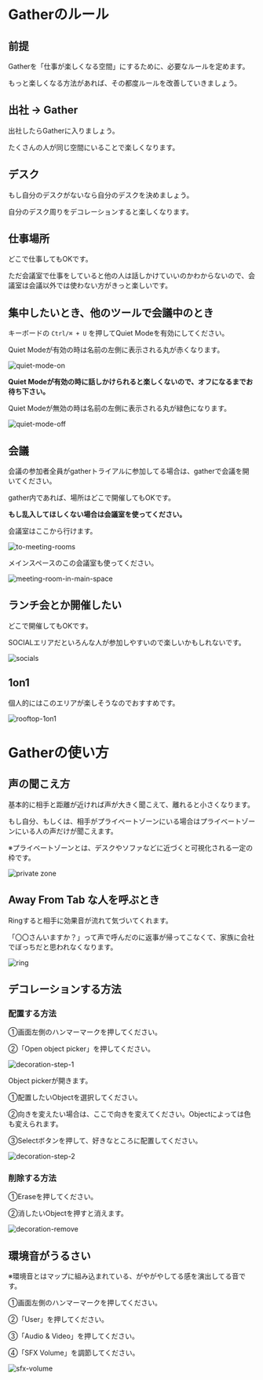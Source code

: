 # Gatherのルール
## 前提
Gatherを「仕事が楽しくなる空間」にするために、必要なルールを定めます。

もっと楽しくなる方法があれば、その都度ルールを改善していきましょう。
## 出社 → Gather
出社したらGatherに入りましょう。

たくさんの人が同じ空間にいることで楽しくなります。
## デスク
もし自分のデスクがないなら自分のデスクを決めましょう。

自分のデスク周りをデコレーションすると楽しくなります。
## 仕事場所
どこで仕事してもOKです。

ただ会議室で仕事をしていると他の人は話しかけていいのかわからないので、会議室は会議以外では使わない方がきっと楽しいです。
## 集中したいとき、他のツールで会議中のとき
キーボードの `Ctrl/⌘ + U` を押してQuiet Modeを有効にしてください。

Quiet Modeが有効の時は名前の左側に表示される丸が赤くなります。

![quiet-mode-on](/img/quiet-mode-on.png)

**Quiet Modeが有効の時に話しかけられると楽しくないので、オフになるまでお待ち下さい。**

Quiet Modeが無効の時は名前の左側に表示される丸が緑色になります。

![quiet-mode-off](/img/quiet-mode-off.png)

## 会議
会議の参加者全員がgatherトライアルに参加してる場合は、gatherで会議を開いてください。

gather内であれば、場所はどこで開催してもOKです。

**もし乱入してほしくない場合は会議室を使ってください。**

会議室はここから行けます。

![to-meeting-rooms](/img/to-meeting-rooms.png)

メインスペースのこの会議室も使ってください。

![meeting-room-in-main-space](/img/meeting-room-in-main-space.png)

## ランチ会とか開催したい
どこで開催してもOKです。

SOCIALエリアだといろんな人が参加しやすいので楽しいかもしれないです。

![socials](/img/socials.png)
## 1on1
個人的にはこのエリアが楽しそうなのでおすすめです。

![rooftop-1on1](/img/rooftop-1on1.png)
# Gatherの使い方
## 声の聞こえ方
基本的に相手と距離が近ければ声が大きく聞こえて、離れると小さくなります。

もし自分、もしくは、相手がプライベートゾーンにいる場合はプライベートゾーンにいる人の声だけが聞こえます。

※プライベートゾーンとは、デスクやソファなどに近づくと可視化される一定の枠です。

![private zone](/img/private-zone.png)

## Away From Tab な人を呼ぶとき
Ringすると相手に効果音が流れて気づいてくれます。

「〇〇さんいますか？」って声で呼んだのに返事が帰ってこなくて、家族に会社でぼっちだと思われなくなります。

![ring](/img/ring.png)

## デコレーションする方法
### 配置する方法
①画面左側のハンマーマークを押してください。

②「Open object picker」を押してください。

![decoration-step-1](/img/decoration-step-1.png)

Object pickerが開きます。

①配置したいObjectを選択してください。

②向きを変えたい場合は、ここで向きを変えてください。Objectによっては色も変えられます。

③Selectボタンを押して、好きなところに配置してください。

![decoration-step-2](/img/decoration-step-2.png)
### 削除する方法
①Eraseを押してください。

②消したいObjectを押すと消えます。

![decoration-remove](/img/decoration-remove.png)

## 環境音がうるさい
※環境音とはマップに組み込まれている、がやがやしてる感を演出してる音です。

①画面左側のハンマーマークを押してください。

②「User」を押してください。

③「Audio & Video」を押してください。

④「SFX Volume」を調節してください。

![sfx-volume](/img/sfx-volume.png)
